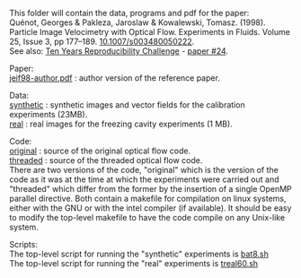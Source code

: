 This folder will contain the data, programs and pdf for the paper:<br>
Quénot, Georges & Pakleza, Jaroslaw & Kowalewski, Tomasz. (1998). Particle Image Velocimetry with Optical Flow. Experiments in Fluids. Volume 25, Issue 3, pp 177–189. <a href="https://doi.org/10.1007/s003480050222">10.1007/s003480050222</a>.<br>
See also: <a href="http://rescience.github.io/ten-years/">Ten Years Reproducibility Challenge<a> - <a href="https://github.com/ReScience/ten-years/issues/1#issuecomment-553313703">paper #24</a>.

Paper: <br>
<a href="https://github.com/quenot/opflow/raw/master/jeif98/jeif98-author.pdf">jeif98-author.pdf</a> : author version of the reference paper. <br>

Data: <br>
<a href="https://github.com/quenot/opflow/raw/master/jeif98/synthetic">synthetic</a> : synthetic images and vector fields for the calibration experiments (23MB). <br>
<a href="https://github.com/quenot/opflow/raw/master/jeif98/real">real</a> : real images for the freezing cavity experiments (1 MB).

Code: <br>
<a href="https://github.com/quenot/opflow/raw/master/jeif98/original">original</a> : source of the original optical flow code. <br>
<a href="https://github.com/quenot/opflow/raw/master/jeif98/threaded">threaded</a> : source of the threaded optical flow code. <br>
There are two versions of the code, "original" which is the version of the code as it was at the time at which the experiments were carried out and "threaded" which differ from the former by the insertion of a single OpenMP parallel directive. Both contain a makefile for compilation on linux systems, either with the GNU or with the intel compiler (if available). It should be easy to modify the top-level makefile to have the code compile on any Unix-like system.

Scripts: <br>
The top-level script for running the "synthetic" experiments is <a href="https://github.com/quenot/opflow/raw/master/jeif98/bat8.sh">bat8.sh</a> </br>
The top-level script for running the "real" experiments is <a href="https://github.com/quenot/opflow/raw/master/jeif98/treal60.sh">treal60.sh</a>
